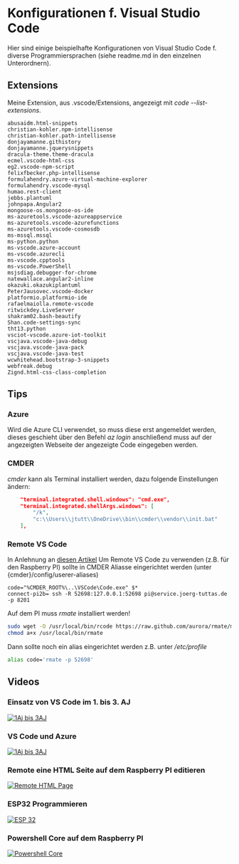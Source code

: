 # Konfigurationen f. Visual Studio Code
Hier sind einige beispielhafte Konfigurationen von Visual Studio Code f. diverse Programmiersprachen (siehe readme.md in den einzelnen Unterordnern).

## Extensions
Meine Extension, aus .vscode/Extensions, angezeigt mit *code --list-extensions*.
```
abusaidm.html-snippets
christian-kohler.npm-intellisense
christian-kohler.path-intellisense
donjayamanne.githistory
donjayamanne.jquerysnippets
dracula-theme.theme-dracula
ecmel.vscode-html-css
eg2.vscode-npm-script
felixfbecker.php-intellisense
formulahendry.azure-virtual-machine-explorer
formulahendry.vscode-mysql
humao.rest-client
jebbs.plantuml
johnpapa.Angular2
mongoose-os.mongoose-os-ide
ms-azuretools.vscode-azureappservice
ms-azuretools.vscode-azurefunctions
ms-azuretools.vscode-cosmosdb
ms-mssql.mssql
ms-python.python
ms-vscode.azure-account
ms-vscode.azurecli
ms-vscode.cpptools
ms-vscode.PowerShell
msjsdiag.debugger-for-chrome
natewallace.angular2-inline
okazuki.okazukiplantuml
PeterJausovec.vscode-docker
platformio.platformio-ide
rafaelmaiolla.remote-vscode
ritwickdey.LiveServer
shakram02.bash-beautify
Shan.code-settings-sync
tht13.python
vsciot-vscode.azure-iot-toolkit
vscjava.vscode-java-debug
vscjava.vscode-java-pack
vscjava.vscode-java-test
wcwhitehead.bootstrap-3-snippets
webfreak.debug
Zignd.html-css-class-completion
```
## Tips
### Azure
Wird die Azure CLI verwendet, so muss diese erst angemeldet werden, dieses geschieht über den Befehl *az login* anschließend muss auf der angezeigten Webseite der angezeigte Code eingegeben werden.
### CMDER
*cmder* kann als Terminal installiert werden, dazu folgende Einstellungen ändern:
```json
    "terminal.integrated.shell.windows": "cmd.exe",
    "terminal.integrated.shellArgs.windows": [
        "/k",
        "c:\\Users\\jtutt\\OneDrive\\bin\\cmder\\vendor\\init.bat"
    ],
```
### Remote VS Code
In Anlehnung an [diesen Artikel](https://codepen.io/ginfuru/post/remote-editing-files-with-ssh "VS Code Remote")
Um Remote VS Code zu verwenden (z.B. für den Raspberry PI) sollte in CMDER Aliasse eingerichtet werden (unter {cmder}/config/userer-aliases)
```
code="%CMDER_ROOT%\..\VSCode\Code.exe" $*
connect-pi2b= ssh -R 52698:127.0.0.1:52698 pi@service.joerg-tuttas.de -p 8201
```

Auf dem PI muss *rmate* installiert werden!
```bash
sudo wget -O /usr/local/bin/rcode https://raw.github.com/aurora/rmate/master/rmate
chmod a+x /usr/local/bin/rmate
```
Dann sollte noch ein alias eingerichtet werden z.B. unter */etc/profile*
```bash
alias code='rmate -p 52698'
```
## Videos
### Einsatz von VS Code im 1. bis 3. AJ
[![1Aj bis 3AJ](http://img.youtube.com/vi/Fzd6rFyOPVs/0.jpg)](http://www.youtube.com/watch?v=Fzd6rFyOPVs)
### VS Code und Azure
[![1Aj bis 3AJ](http://img.youtube.com/vi/uKqMbRh3Aoo/0.jpg)](http://www.youtube.com/watch?v=uKqMbRh3Aoo)
### Remote eine HTML Seite auf dem Raspberry PI editieren
[![Remote HTML Page](http://img.youtube.com/vi/l5Y_P8w07PY/0.jpg)](http://www.youtube.com/watch?v=l5Y_P8w07PY)
### ESP32 Programmieren
[![ESP 32](http://img.youtube.com/vi/pG5JEoUC2Hc/0.jpg)](http://www.youtube.com/watch?v=pG5JEoUC2Hc)
### Powershell Core auf dem Raspberry PI
[![Powershell Core](http://img.youtube.com/vi/WO0DqRpR5hs/0.jpg)](http://www.youtube.com/watch?v=WO0DqRpR5hs)


